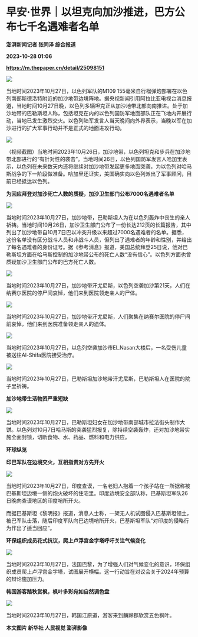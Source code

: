 # 早安·世界｜以坦克向加沙推进，巴方公布七千名遇难者名单
**澎湃新闻记者 张同泽 综合报道**

**2023-10-28 01:06**

**https://m.thepaper.cn/detail/25098151**

![](https://imagecloud.thepaper.cn/thepaper/image/276/24/16.jpg)

当地时间2023年10月27日，以色列军队的M109 155毫米自行榴弹炮部署在以色列南部斯德洛特附近的加沙地带边境阵地。据央视新闻引用阿拉比亚电视台消息报道，当地时间10月27日晚，以色列多辆坦克正从加沙地带北部向南推进。处于加沙地带的巴勒斯坦人称，包括坦克在内的以色列国防军地面部队正在飞地内开展行动，当地已发生激烈交火。以色列陆军发言人当天晚间向外界表示，当晚以军在加沙进行的扩大军事行动并不是正式的地面进攻行动。

![](https://imagecloud.thepaper.cn/thepaper/image/276/24/15.jpg)

（视频截图）当地时间2023年10月26日，加沙地带，以色列坦克和步兵在加沙地带北部进行的“有针对性的袭击”。当地时间26日，以色列国防军发言人哈加里表示，以色列在未来数天内还将继续对加沙地带发起更多地面突袭，为以色列对哈马斯战争的下一阶段做准备。哈加里还证实，美国确实向以色列派出了军事顾问，目前已经抵达以色列。

**为回应拜登对加沙死亡人数的质疑，加沙卫生部门公布7000名遇难者名单**

![](https://imagecloud.thepaper.cn/thepaper/image/276/24/21.jpg)

当地时间2023年10月27日，加沙地带，巴勒斯坦人为在以色列轰炸中丧生的亲人祈祷。当地时间10月26日，加沙卫生部门公布了一份长达212页的长篇报告，其中列出了加沙地带自10月7日巴以冲突升级以来超过7000名遇难者的名单。据悉，这份名单没有区分战斗人员和非战斗人员，但列出了遇难者的年龄和性别，并给出了每名遇难者的身份证号。据《参考消息》报道，美国总统拜登25日说，他对巴勒斯坦方面在哈马斯控制的加沙地带公布的死亡人数“没有信心”。以色列方面也曾质疑加沙卫生部门公布的巴方死亡人数。

![](https://imagecloud.thepaper.cn/thepaper/image/276/24/14.jpg)

当地时间2023年10月27日，加沙地带汗尤尼斯，以色列空袭加沙第21天，人们在纳赛尔医院的停尸间哀悼，他们来到医院领走亲人的尸体。

![](https://imagecloud.thepaper.cn/thepaper/image/276/24/13.jpg)

当地时间2023年10月27日，加沙地带汗尤尼斯，人们聚集在纳赛尔医院的停尸间前哀悼，他们来到医院准备领走亲人的遗体。

![](https://imagecloud.thepaper.cn/thepaper/image/276/24/12.jpg)

当地时间2023年10月27日，以色列空袭加沙市El\_Nasan大楼后，一名受伤儿童被送往Al-Shifa医院接受治疗。

![](https://imagecloud.thepaper.cn/thepaper/image/276/24/20.jpg)

当地时间2023年10月27日，巴勒斯坦加沙地带汗尤尼斯，巴勒斯坦人在医院的院子里祈祷。

**加沙地带生活物资严重短缺**

![](https://imagecloud.thepaper.cn/thepaper/image/276/24/22.JPG)

当地时间2023年10月27日，巴勒斯坦妇女在加沙地带南部城市拉法街头制作大饼。以色列对10月7日哈马斯的突袭猛烈报复，除持续空袭轰炸，还对加沙地带实施全面封锁，切断食物、水、药品、燃料和电力供应。

**环球纵览**

**印巴军队在边境交火，互相指责对方先开火**

![](https://imagecloud.thepaper.cn/thepaper/image/276/24/17.jpg)

当地时间2023年10月27日，印度查谟，一名老妇人抱着一个孩子站在一所据称被巴基斯坦边境一侧的炮火破坏的住宅里。印度边境安全部队称，巴基斯坦军队26日晚向查谟地区的印度哨所开火。

而据巴基斯坦《黎明报》报道，消息人士称，一架无人机试图侵入巴基斯坦领土，被巴军队击落，随后印度军队向巴边境哨所开火，巴基斯坦军队“对印度的侵略行为作出了适当回应”。

**环保组织成员花式抗议，爬上卢浮宫金字塔呼吁关注气候变化**

![](https://imagecloud.thepaper.cn/thepaper/image/276/24/19.jpg)

当地时间2023年10月27日，法国巴黎，为了增强人们对气候变化的意识，环保组织成员爬上卢浮宫金字塔，试图展开横幅。这一行动旨在对议会关于2024年预算的辩论施加压力。

**韩国游客踏秋赏枫，枫叶多彩宛如自然调色盘**

![](https://imagecloud.thepaper.cn/thepaper/image/276/24/18.jpg)

当地时间2023年10月27日，韩国江原道，游客来到麟蹄郡欣赏五色枫叶。

**本文图片 新华社 人民视觉 澎湃影像**